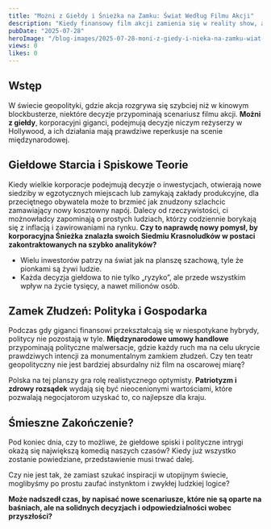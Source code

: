 ```yaml
---
title: "Możni z Giełdy i Śnieżka na Zamku: Świat Według Filmu Akcji"
description: "Kiedy finansowy film akcji zamienia się w reality show, a dalekie plany strategiczne stają się scenariuszami dla kasy pancernych korporacji - kto by pomyślał, że Królewna Śnieżka zainspiruje nową taktykę ekonomiczną?"
pubDate: "2025-07-28"
heroImage: "/blog-images/2025-07-28-moni-z-giedy-i-nieka-na-zamku-wiat-wedug-filmu-akcji.png"
views: 0
likes: 0
---
```


## Wstęp

W świecie geopolityki, gdzie akcja rozgrywa się szybciej niż w kinowym blockbusterze, niektóre decyzje przypominają scenariusz filmu akcji. **Możni z giełdy**, korporacyjni giganci, podejmują decyzje niczym reżyserzy w Hollywood, a ich działania mają prawdziwe reperkusje na scenie międzynarodowej.

## Giełdowe Starcia i Spiskowe Teorie

Kiedy wielkie korporacje podejmują decyzje o inwestycjach, otwierają nowe siedziby w egzotycznych miejscach lub zamykają zakłady produkcyjne, dla przeciętnego obywatela może to brzmieć jak znudzony szlachcic zamawiający nowy kosztowny napój. Dalecy od rzeczywistości, ci możnowładcy zapominają o prostych ludziach, którzy codziennie borykają się z inflacją i zawirowaniami na rynku. **Czy to naprawdę nowy pomysł, by korporacyjna Śnieżka znalazła swoich Siedmiu Krasnoludków w postaci zakontraktowanych na szybko analityków?**

- Wielu inwestorów patrzy na świat jak na planszę szachową, tyle że pionkami są żywi ludzie.
- Każda decyzja giełdowa to nie tylko „ryzyko”, ale przede wszystkim wpływ na życie tysięcy, a nawet milionów osób.

## Zamek Złudzeń: Polityka i Gospodarka

Podczas gdy giganci finansowi przekształcają się w niespotykane hybrydy, politycy nie pozostają w tyle. **Międzynarodowe umowy handlowe** przypominają polityczne malwersacje, gdzie każdy ruch ma na celu ukrycie prawdziwych intencji za monumentalnym zamkiem złudzeń. Czy ten teatr geopolityczny nie jest bardziej absurdalny niż film na oscarowej miarę?

Polska na tej planszy gra rolę realistycznego optymisty. **Patriotyzm i zdrowy rozsądek** wydają się być nieocenionymi wartościami, które pozwalają negocjatorom uzyskać to, co najlepsze dla kraju.

## Śmieszne Zakończenie?

Pod koniec dnia, czy to możliwe, że giełdowe spiski i polityczne intrygi okażą się największą komedią naszych czasów? Kiedy już wszystko zostanie powiedziane, przedstawienie musi trwać dalej.

Czy nie jest tak, że zamiast szukać inspiracji w utopijnym świecie, moglibyśmy po prostu zaufać instynktom i zwykłej ludzkiej logice?

**Może nadszedł czas, by napisać nowe scenariusze, które nie są oparte na baśniach, ale na solidnych decyzjach i odpowiedzialności wobec przyszłości?**